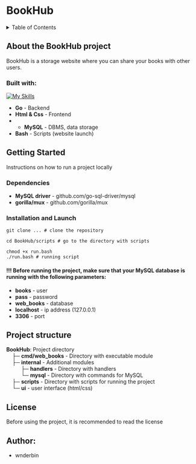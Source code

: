# BookHub

<details>
  <summary>Table of Contents</summary>
  <ol>
    <li>
      <a href="#about-the-bookhub-project">About the BookHub project</a>
      <ul>
        <li><a href="#built-with">Built With</a></li>
      </ul>
    </li>
    <li>
      <a href="#getting-started">Getting Started</a>
      <ul>
        <li><a href="#dependencies">Dependencies</a></li>
        <li><a href="#installation-and-launch">Installation & Launch</a></li>
      </ul>
    </li>
    <li><a href="#project-structure">Project structure</a></li>
    <li><a href="#license">License</a></li>
    <li><a href="#author">Author</a></li>
  </ol>
</details>

## About the BookHub project

BookHub is a storage website where you can share your books with other users.

### Built with:

[![My Skills](https://skillicons.dev/icons?i=go,html,css,mysql,bash)](https://skillicons.dev)

* **Go** - Backend
* **Html & Css** - Frontend
* * **MySQL** - DBMS, data storage
* **Bash** - Scripts (website launch)

## Getting Started

Instructions on how to run a project locally

### Dependencies

* **MySQL driver** - github.com/go-sql-driver/mysql
* **gorilla/mux** - github.com/gorilla/mux

### Installation and Launch

```
git clone ... # clone the repository
```

```
cd BookHub/scripts # go to the directory with scripts

chmod +x run.bash
./run.bash # running script
```

#### !!! Before running the project, make sure that your MySQL database is running with the following parameters:
* **books** - user
* **pass** - password
* **web_books** - database
* **localhost** - ip address (127.0.0.1)
* **3306** - port

## Project structure

**BookHub**: Project directory \
&nbsp; &nbsp; ├─ **cmd/web_books** - Directory with executable module\
&nbsp; &nbsp; ├─ **internal** - Additional modules\
&nbsp; &nbsp; &nbsp; &nbsp; &nbsp; ├─ **handlers** - Directory with handlers\
&nbsp; &nbsp; &nbsp; &nbsp; &nbsp; └─ **mysql** - Directory with commands for MySQL\
&nbsp; &nbsp; ├─ **scripts** - Directory with scripts for running the project\
&nbsp; &nbsp; └─  **ui** - user interface (html/css)

## License
Before using the project, it is recommended to read the license

## Author:
* wnderbin
